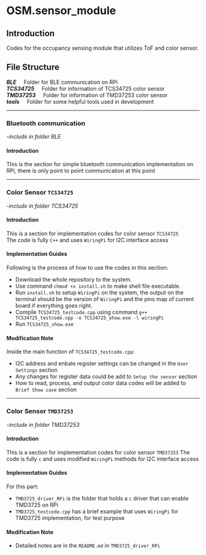 # OSM.sensor_module

## Introduction
Codes for the occupancy sensing module that utilizes ToF and color sensor.

## File Structure
__*BLE*__
    Folder for BLE communication on RPi  
__*TCS34725*__
    Folder for information of TCS34725 color sensor  
__*TMD37253*__
    Folder for information of TMD37253 color sensor  
__*tools*__
    Folder for some helpful tools used in development

---

### Bluetooth communication
*-include in folder BLE*

#### Introduction
This is the section for simple bluetooth communication implementation on RPi, there is only point to point communication at this point

---

### Color Sensor `TCS34725`
*-include in folder TCS34725*

#### Introduction
This is a section for implementation codes for color sensor `TCS34725`  
The code is fully `C++` and uses `WiringPi` for I2C interface access

#### Implementation Guides
Following is the process of how to use the codes in this section:
- Download the whole repository to the system.
- Use command `chmod +x install.sh` to make shell file executable.
- Run `install.sh` to setup `WiringPi` on the system, the output on the terminal should be the version of `WiringPi` and the pins map of current board if everything goes right.
- Compile `TCS34725_testcode.cpp` using command `g++ TCS34725_testcode.cpp -o TCS34725_show.exe -l wiringPi`
- Run `TCS34725_show.exe`

#### Modification Note
Inside the main function of `TCS34725_testcode.cpp`:
- I2C address and enbale register settings can be changed in the `User Settings` section
- Any changes for register data could be add to `Setup the sensor` section
- How to read, process, and output color data codes will be added to `Brief Show case` section

---

### Color Sensor `TMD37253`
*-include in folder TMD37253*

#### Introduction
This is a section for implementation codes for color sensor `TMD37253`
The code is fully `c` and uses modified `WiringPi` methods for I2C interface access

#### Implementation Guides
For this part:
- `TMD3725_driver_RPi` is the folder that holds a `c` driver that can enable TMD3725 on RPi
- `TMD3725_testcode.cpp` has a brief example that uses `WiringPi` for TMD3725 implementation, for test purpose

#### Modification Note
- Detailed notes are in the `README.md` in `TMD3725_driver_RPi`
